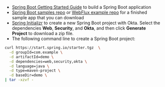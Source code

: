 * [Spring Boot Getting Started Guide](https://spring.io/guides/gs/spring-boot/) to build a Spring Boot application
* [Spring Boot samples repo](https://github.com/okta/samples-java-spring/tree/master/resource-server) or [WebFlux example repo](https://github.com/okta/okta-spring-boot/tree/master/examples/webflux-resource-server) for a finished sample app that you can download
* [Spring Initializr](https://start.spring.io) to create a new Spring Boot project with Okta. Select the dependencies **Web**, **Security**, and **Okta**, and then click **Generate Project** to download a zip file.
* The following command line to create a Spring Boot project:

```bash
curl https://start.spring.io/starter.tgz  \
  -d groupId=com.example \
  -d artifactId=demo \
  -d dependencies=web,security,okta \
  -d language=java \
  -d type=maven-project \
  -d baseDir=demo \
| tar -xzvf -
```